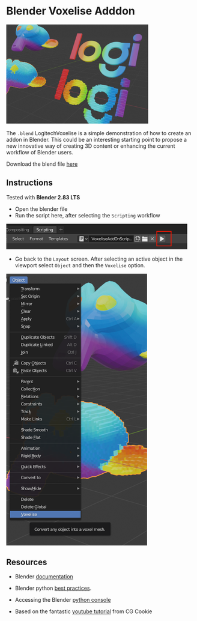 # Blender Voxelise Adddon

<img src="..\img\BlenderAddon\blenderVoxelise.png"  style="max-width: 75%">

The `.blend` LogitechVoxelise is a simple demonstration of how to create an addon in Blender.
This could be an interesting starting point to propose a new innovative way of creating 3D content or enhancing the current workflow of Blender users.

Download the blend file [here](https://github.com/Logitech/hackzurich2020/blob/master/blenderAddon/LogitechVoxelise.blend)  

## Instructions
Tested with **Blender 2.83 LTS**

* Open the blender file
* Run the script here, after selecting the `Scripting` workflow
<img src="..\img\BlenderAddon\blenderAddonRun.png">

* Go back to the `Layout` screen. After selecting an active object in the viewport select `Object` and then the `Voxelise` option.

<img src="..\img\BlenderAddon\voxeliseUI.png">

## Resources

* Blender [documentation](https://docs.blender.org/api/current/index.html) 
* Blender python [best practices](https://docs.blender.org/api/current/info_best_practice.html).

* Accessing the Blender [python console](https://docs.blender.org/manual/en/latest/editors/python_console.html)

* Based on the fantastic [youtube tutorial](https://www.youtube.com/watch?v=l9wSDtqThmQ) from CG Cookie